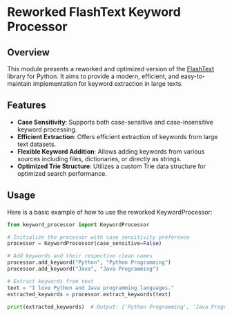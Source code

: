 # Reworked FlashText Keyword Processor

## Overview

This module presents a reworked and optimized version of the [FlashText](https://pypi.org/project/flashtext/) library for Python. It aims to provide a modern, efficient, and easy-to-maintain implementation for keyword extraction in large texts.

## Features

- **Case Sensitivity**: Supports both case-sensitive and case-insensitive keyword processing.
- **Efficient Extraction**: Offers efficient extraction of keywords from large text datasets.
- **Flexible Keyword Addition**: Allows adding keywords from various sources including files, dictionaries, or directly as strings.
- **Optimized Trie Structure**: Utilizes a custom Trie data structure for optimized search performance.

## Usage

Here is a basic example of how to use the reworked KeywordProcessor:

```python
from keyword_processor import KeywordProcessor

# Initialize the processor with case sensitivity preference
processor = KeywordProcessor(case_sensitive=False)

# Add keywords and their respective clean names
processor.add_keyword("Python", "Python Programming")
processor.add_keyword("Java", "Java Programming")

# Extract keywords from text
text = "I love Python and Java programming languages."
extracted_keywords = processor.extract_keywords(text)

print(extracted_keywords)  # Output: ['Python Programming', 'Java Programming']
```
